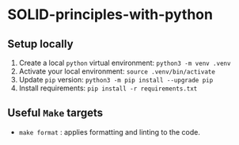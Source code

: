 # SOLID-principles-with-python


## Setup locally

1. Create a local `python` virtual environment: `python3 -m venv .venv`
2. Activate your local environment: `source .venv/bin/activate`
3. Update `pip` version: `python3 -m pip install --upgrade pip`
4. Install requirements: `pip install -r requirements.txt`

## Useful `Make` targets

- `make format` : applies formatting and linting to the code.